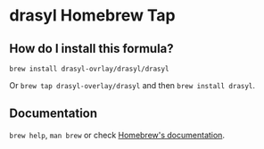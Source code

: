 # drasyl Homebrew Tap

## How do I install this formula?
`brew install drasyl-ovrlay/drasyl/drasyl`

Or `brew tap drasyl-overlay/drasyl` and then `brew install drasyl`.

## Documentation
`brew help`, `man brew` or check [Homebrew's documentation](https://docs.brew.sh).
